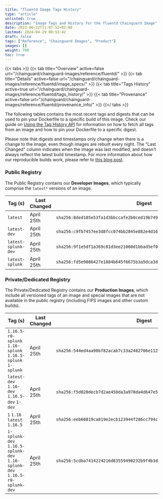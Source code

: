 ```yaml
---
title: "fluentd Image Tags History"
type: "article"
unlisted: true
description: "Image Tags and History for the fluentd Chainguard Image"
date: 2023-06-22T11:07:52+02:00
lastmod: 2024-04-29 00:53:42
draft: false
tags: ["Reference", "Chainguard Images", "Product"]
images: []
weight: 700
toc: true
---
```


{{< tabs >}}
{{< tab title="Overview" active=false url="/chainguard/chainguard-images/reference/fluentd/" >}}
{{< tab title="Details" active=false url="/chainguard/chainguard-images/reference/fluentd/image_specs/" >}}
{{< tab title="Tags History" active=true url="/chainguard/chainguard-images/reference/fluentd/tags_history/" >}}
{{< tab title="Provenance" active=false url="/chainguard/chainguard-images/reference/fluentd/provenance_info/" >}}
{{</ tabs >}}

The following tables contains the most recent tags and digests that can be used to pin your Dockerfile to a specific build of this image. Check our guide on [Using the Tag History API](/chainguard/chainguard-images/using-the-tag-history-api/) for information on how to fetch all tags from an image and how to pin your Dockerfile to a specific digest.

Please note that digests and timestamps only change when there is a change to the image, even though images are rebuilt every night. The "Last Changed" column indicates when the image was last modified, and doesn't always reflect the latest build timestamp. For more information about how our reproducible builds work, please refer to [this blog post](https://www.chainguard.dev/unchained/reproducing-chainguards-reproducible-image-builds).

### Public Registry
The Public Registry contains our **Developer Images**, which typically comprise the `latest*` versions of an image.

| Tag (s)              | Last Changed | Digest                                                                    |
|----------------------|--------------|---------------------------------------------------------------------------|
|  `latest`            | April 25th   | `sha256:8ded105e53fa1d3bbccafe2b0ced19b749b50b23e6e41099d8b9d993b0425f7e` |
|  `latest-dev`        | April 25th   | `sha256:c9fb7457ee3d8fcc074bb2845e882e4d1697f7beaf370e2050e13b1de9e5b9f4` |
|  `latest-splunk-dev` | April 25th   | `sha256:9f1e5df1a369c81d3ee21060d1bbad5ef00414d529e3124f1834e50956338bfe` |
|  `latest-splunk`     | April 25th   | `sha256:fd5e9086427e1884b645f6675b3a5dca3db2f0c56aa2cd856a920fc4cdf05ae5` |


### Private/Dedicated Registry
The Private/Dedicated Registry contains our **Production Images**, which include all versioned tags of an image and special images that are not available in the public registry (including FIPS images and other custom builds).

| Tag (s)                                                                      | Last Changed | Digest                                                                    |
|------------------------------------------------------------------------------|--------------|---------------------------------------------------------------------------|
|  `1.16.5-r0-splunk` `1.16-splunk` `1.16.5-splunk` `1-splunk`                 | April 25th   | `sha256:544ed4aa98bf82acab7c33a2402706e1125152743a7165e02eacfa99f1ac61f5` |
|  `latest-dev` `1.16-dev` `1.16.5-dev` `1-dev`                                | April 25th   | `sha256:f5d020decb7d2ae450da3a978da4d647e512a53ace3f25b0a1a359be78bb56c8` |
|  `1` `1.16` `latest` `1.16.5`                                                | April 25th   | `sha256:eeb60819ca819e2ecb123944f286cc794c55c4f04fefd0358969fcb9f78409e0` |
|  `1-splunk-dev` `1.16.5-splunk-dev` `1.16-splunk-dev` `1.16.5-r0-splunk-dev` | April 25th   | `sha256:5cdba7414224216d83559498232b9f4b3d0f569ba594e0cf6e296b871486be7e` |

